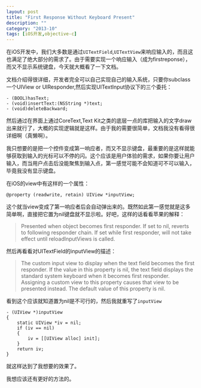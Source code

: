 ```yaml
---
layout: post
title: "First Response Without Keyboard Present"
description: ""
category: "2013-10"
tags: [iOS开发,objective-c]
---
```



在iOS开发中，我们大多数是通过`UITextField`,`UITextView`来响应输入的，而且这也满足了绝大部分的需求了。由于需要实现一个响应输入（成为firstreponse），而又不显示系统键盘，今天就大概看了一下文档。


文档介绍得很详细，开发者完全可以自己实现自己的输入系统，只要你subclass一个UIView or UIResponder,然后实现UITextInput协议下的三个委托：

	
	- (BOOL)hasText;
	- (void)insertText:(NSString *)text;
	- (void)deleteBackward;

然后通过在界面上通过CoreText,Text Kit之类的底层一点的库把输入的文字draw出来就行了，大概的实现逻辑就是这样。由于我的需要很简单，文档我没有看得很详细啊（真懒啊）。

我只想要的是把一个控件变成第一响应者，而又不显示键盘，最重要的是这样就能够获取到输入的光标可以不停的闪。这个应该是用户体验的需求，如果你要让用户输入，而当用户点击后没能聚焦到输入点，第一感觉可能不会知道可不可以输入，毕竟我没有显示键盘。


在iOS的view中有这样的一个属性：

	@property (readwrite, retain) UIView *inputView;             

这个就当view变成了第一响应者后会自动弹出来的。既然如此第一感觉就是这多简单啊，直接把它置为nil键盘就不显示啦。好吧，这样的话看看苹果的解释：

> Presented when object becomes first responder.  If set to nil, reverts to following responder chain.  If set while first responder, will not take effect until reloadInputViews is called.

然后再看看对UITextField的inputView的描述：

> The custom input view to display when the text field becomes the first responder.
> If the value in this property is nil, the text field displays the standard system keyboard when it becomes first responder. Assigning a custom view to this property causes that view to be presented instead.
The default value of this property is nil.


看到这个应该就知道置为nil是不可行的，然后我就重写了`inputView`

	- (UIView *)inputView
	{
		static UIView *iv = nil;
		if (iv == nil)
		{
			iv = [[UIView alloc] init];
		}
		return iv;
	}

就这样达到了我想要的效果了。

我想应该还有更好的方法的。
